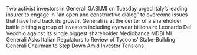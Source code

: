 Two activist investors in Generali GASI.MI on Tuesday urged Italy’s leading insurer to engage in “an open and constructive dialog” to overcome issues that have held back its growth.
Generali is at the center of a shareholder battle pitting a group of investors including eyewear billionaire Leonardo Del Vecchio against its single biggest shareholder Mediobanca MDBI.MI.
Generali Asks Italian Regulators to Review of Tycoons’ Stake-Building
Generali Chairman to Step Down Amid Investor Tensions